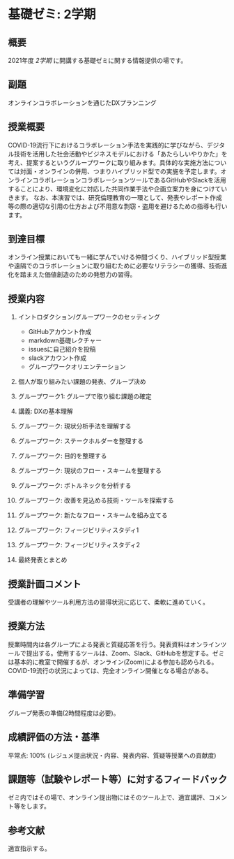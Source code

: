 # 基礎ゼミ: 2学期
## 概要
2021年度 _2学期_ に開講する基礎ゼミに関する情報提供の場です。

## 副題
オンラインコラボレーションを通じたDXプランニング

## 授業概要
COVID-19流行下におけるコラボレーション手法を実践的に学びながら、デジタル技術を活用した社会活動やビジネスモデルにおける「あたらしいやりかた」を考え、提案するというグループワークに取り組みます。具体的な実施方法については対面・オンラインの併用、つまりハイブリッド型での実施を予定します。オンラインコラボレーションコラボレーションツールであるGitHubやSlackを活用することにより、環境変化に対応した共同作業手法や企画立案力を身につけていきます。
なお、本演習では、研究倫理教育の一環として、発表やレポート作成等の際の適切な引用の仕方および不用意な剽窃・盗用を避けるための指導も行います。

## 到達目標
オンライン授業においても一緒に学んでいける仲間づくり、ハイブリッド型授業や遠隔でのコラボレーションに取り組むために必要なリテラシーの獲得、技術進化を踏まえた価値創造のための発想力の習得。

## 授業内容
1. イントロダクション/グループワークのセッティング
    - GitHubアカウント作成
    - markdown基礎レクチャー
    - issuesに自己紹介を投稿
    - slackアカウント作成
    - グループワークオリエンテーション
1. 個人が取り組みたい課題の発表、グループ決め  

1. グループワーク1: グループで取り組む課題の確定

1. 講義: DXの基本理解

1. グループワーク: 現状分析手法を理解する

1. グループワーク: ステークホルダーを整理する

1. グループワーク: 目的を整理する

1. グループワーク: 現状のフロー・スキームを整理する

1. グループワーク: ボトルネックを分析する

1. グループワーク: 改善を見込める技術・ツールを探索する

1. グループワーク: 新たなフロー・スキームを組み立てる

1. グループワーク: フィージビリティスタディ1

1. グループワーク: フィージビリティスタディ2

1. 最終発表とまとめ

## 授業計画コメント
受講者の理解やツール利用方法の習得状況に応じて、柔軟に進めていく。

## 授業方法
授業時間内は各グループによる発表と質疑応答を行う。発表資料はオンラインツールで提出する。使用するツールは、Zoom、Slack、GitHubを想定する。ゼミは基本的に教室で開催するが、オンライン(Zoom)による参加も認められる。COVID-19流行の状況によっては、完全オンライン開催となる場合がある。

## 準備学習
グループ発表の準備(2時間程度は必要)。

## 成績評価の方法・基準
平常点: 100% (レジュメ提出状況・内容、発表内容、質疑等授業への貢献度)

## 課題等（試験やレポート等）に対するフィードバック
ゼミ内ではその場で、オンライン提出物にはそのツール上で、適宜講評、コメント等をします。

## 参考文献
適宜指示する。
